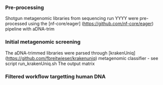 ### Pre-processing
Shotgun metagenomic libraries from sequencing run YYYY were pre-processed using the [nf-core/eager] (https://github.com/nf-core/eager) pipeline with aDNA-trim
### Initial metagenomic screening
The aDNA-trimmed libraries were parsed through [krakenUniq] (https://github.com/fbreitwieser/krakenuniq) metagenomic classifier - see script run_krakenUniq.sh 
The output matrix
### Filtered workflow targetting human DNA
